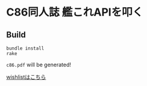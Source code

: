 # C86同人誌 艦これAPIを叩く


## Build

    bundle install
    rake

`c86.pdf` will be generated!


[wishlistはこちら](https://bit.ly/masarakki)
